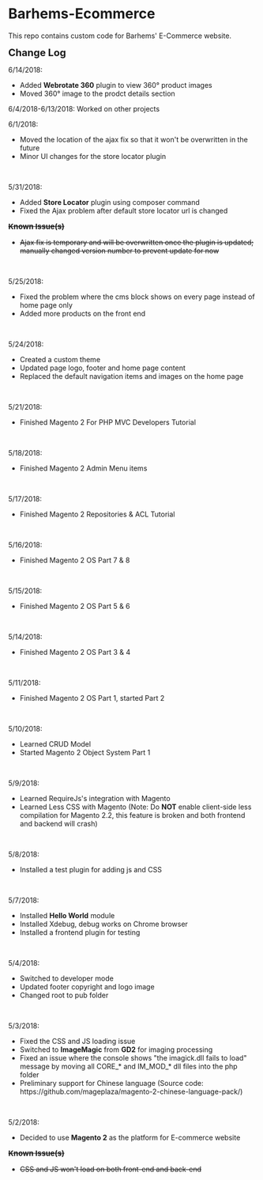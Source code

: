 # Barhems-Ecommerce

This repo contains custom code for Barhems' E-Commerce website.


<strong style="font-size:20px">Change Log</strong><br />

6/14/2018:
<ul>
<li>Added <b>Webrotate 360</b> plugin to view 360° product images</li>
<li>Moved 360° image to the prodct details section</li>
</ul>

6/4/2018-6/13/2018:
Worked on other projects
<br />

6/1/2018:
<ul>
<li>Moved the location of the ajax fix so that it won't be overwritten in the future</li>
<li>Minor UI changes for the store locator plugin</li>
</ul>
<br />


5/31/2018:
<ul>
<li>Added <b>Store Locator</b> plugin using composer command</li>
<li>Fixed the Ajax problem after default store locator url is changed</li>
</ul>
<strike>
<strong style="font-size:15px">Known Issue(s)</strong><br />
<ul>
<li>Ajax fix is temporary and will be overwritten once the plugin is updated; manually changed version number to prevent update for now</li>
</ul>
</strike>
<br />

5/25/2018:
<ul>
<li>Fixed the problem where the cms block shows on every page instead of home page only</li>
<li>Added more products on the front end</li>
</ul>
<br>

5/24/2018:
<ul>
<li>Created a custom theme</li>
<li>Updated page logo, footer and home page content</li>
<li>Replaced the default navigation items and images on the home page</li>
</ul>
<br>

5/21/2018:
<ul>
<li>Finished Magento 2 For PHP MVC Developers Tutorial</li>
</ul>
<br>

5/18/2018:
<ul>
<li>Finished Magento 2 Admin Menu items</li>
</ul>
<br>

5/17/2018:
<ul>
<li>Finished Magento 2 Repositories & ACL Tutorial</li>
</ul>
<br>

5/16/2018:
<ul>
<li>Finished Magento 2 OS Part 7 & 8</li>
</ul>
<br>

5/15/2018:
<ul>
<li>Finished Magento 2 OS Part 5 & 6</li>
</ul>
<br>

5/14/2018:
<ul>
<li>Finished Magento 2 OS Part 3 & 4</li>
</ul>
<br>

5/11/2018:
<ul>
<li>Finished Magento 2 OS Part 1, started Part 2</li>
</ul>
<br>

5/10/2018:
<ul>
<li>Learned CRUD Model</li>
<li>Started Magento 2 Object System Part 1</li>
</ul>
<br>

5/9/2018:
<ul>
<li>Learned RequireJs's integration with Magento</li>
<li>Learned Less CSS with Magento (Note: Do <b>NOT</b> enable client-side less compilation for Magento 2.2, this feature is broken and both frontend and backend will crash)</li>
</ul>
<br>

5/8/2018:
<ul>
<li>Installed a test plugin for adding js and CSS</li>
</ul>
<br>

5/7/2018:
<ul><li>Installed <b>Hello World</b> module</li>
<li>Installed Xdebug, debug works on Chrome browser</li>
<li>Installed a frontend plugin for testing</li>
</ul>
<br>

5/4/2018:
<ul><li>Switched to developer mode</li>
<li>Updated footer copyright and logo image</li>
<li>Changed root to pub folder</li>
</ul>
<br>

5/3/2018:
<ul><li>Fixed the CSS and JS loading issue</li>
<li>Switched to <b>ImageMagic</b> from <b>GD2</b> for imaging processing</li>
<li>Fixed an issue where the console shows "the imagick.dll fails to load" message by moving all CORE_* and IM_MOD_* dll files into the php folder</li>
<li>Preliminary support for Chinese language (Source code: https://github.com/mageplaza/magento-2-chinese-language-pack/)</li>
</ul>
<br>

5/2/2018:
<ul><li>Decided to use <b>Magento 2</b> as the platform for E-commerce website</li>
</ul>
<strike> 
<strong style="font-size:15px">Known Issue(s)</strong><br />
<ul>
<li>CSS and JS won't load on both front-end and back-end</li>
</ul>
</strike>
<br />
